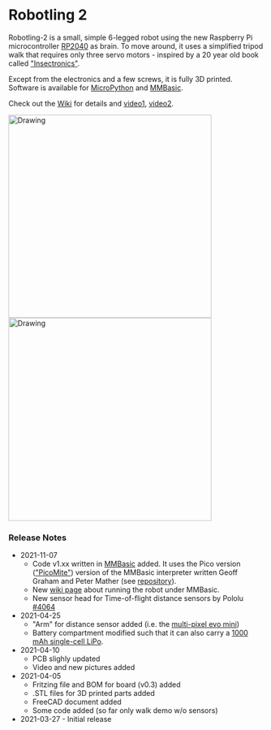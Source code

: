 # Robotling 2

Robotling-2 is a small, simple 6-legged robot using the new Raspberry Pi microcontroller [RP2040](https://www.raspberrypi.org/documentation/rp2040/getting-started/) as brain. To move around, it uses a simplified tripod walk that requires only three servo motors - inspired by a 20 year old book called ["Insectronics"](https://www.amazon.com/Insectronics-Build-Walking-Robot-Robotics-ebook/dp/B000W10R32). 

Except from the electronics and a few screws, it is fully 3D printed. Software is available for [MicroPython](https://github.com/teuler/robotling2/tree/main/code/micropython) and [MMBasic](https://github.com/teuler/robotling2/tree/main/code/mmbasic).

Check out the [Wiki](https://github.com/teuler/robotling2/wiki) for details and [video1](https://youtu.be/0tkTgc_Hvlo), [video2](https://youtu.be/2amrnnNkvMk).

[<img src="https://github.com/teuler/robotling2/blob/main/pictures/GIF3.gif" alt="Drawing" width="400"/>](https://github.com/teuler/robotling2/blob/main/pictures/GIF3.gif)[<img src="https://github.com/teuler/robotling2/blob/main/pictures/IMG_7990.png" alt="Drawing" width="400"/>](https://github.com/teuler/robotling2/blob/main/pictures/IMG_7990.png)

### Release Notes

* 2021-11-07
  - Code v1.xx written in [MMBasic](https://mmbasic.com/) added. It uses the Pico version (["PicoMite"](https://geoffg.net/picomite.html)) version of the MMBasic interpreter written Geoff Graham and Peter Mather (see [repository](https://github.com/UKTailwind/PicoMite)).
  - New [wiki page](https://github.com/teuler/robotling2/wiki/Running-the-robot-with-MMBasic) about running the robot under MMBasic.
  - New sensor head for Time-of-flight distance sensors by Pololu [#4064](https://www.pololu.com/product/4064/specs)
* 2021-04-25
  - "Arm" for distance sensor added (i.e. the [multi-pixel evo mini](https://www.terabee.com/shop/lidar-tof-range-finders/teraranger-evo-mini/))
  - Battery compartment modified such that it can also carry a [1000 mAh single-cell LiPo](https://www.exp-tech.de/zubehoer/batterien-akkus/lipo-akkus/5801/3.7v-1000mah-lithium-polymer-akku-mit-jst-ph-anschluss).
* 2021-04-10
  - PCB slighly updated
  - Video and new pictures added
* 2021-04-05
  - Fritzing file and BOM for board (v0.3) added
  - .STL files for 3D printed parts added
  - FreeCAD document added
  - Some code added (so far only walk demo w/o sensors)
* 2021-03-27 - Initial release
